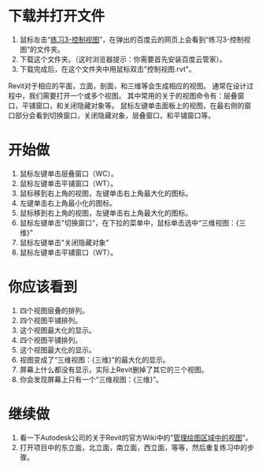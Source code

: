 # **下载并打开文件**

1. 鼠标左击“[练习3-控制视图](http://pan.baidu.com/s/1o6uvHP4)”，在弹出的百度云的网页上会看到“练习3-控制视图”的文件夹。
2. 下载这个文件夹。（这时浏览器提示：你需要首先安装百度云管家）。
3. 下载完成后，在这个文件夹中用鼠标双击"控制视图.rvt"。

Revit对于相应的平面，立面，剖面，和三维等会生成相应的视图。
通常在设计过程中，我们需要打开一个或多个视图。
其中常用的关于的视图命令有：层叠窗口，平铺窗口，和关闭隐藏对象等。
鼠标左键单击面板上的视图，在最右侧的窗口部分会看到切换窗口，关闭隐藏对象，层叠窗口，和平铺窗口等。

# **开始做**

1. 鼠标左键单击层叠窗口（WC）。
2. 鼠标左键单击平铺窗口（WT）。
3. 鼠标移到右上角的视图，左键单击右上角最大化的图标。
4. 左键单击右上角最小化的图标。
5. 鼠标移到右上角的视图，左键单击右上角最大化的图标。
6. 鼠标左键单击"切换窗口"，在下拉的菜单中，鼠标单击选中“三维视图：{三维}”
7. 鼠标左键单击"关闭隐藏对象"
8. 鼠标左键单击平铺窗口（WT）。

# **你应该看到**

1. 四个视图层叠的排列。
2. 四个视图平铺排列。
3. 这个视图最大化的显示。
4. 四个视图平铺排列。
5. 这个视图最大化的显示。
6. 视图变成了“三维视图：{三维}”的最大化的显示。
7. 屏幕上什么都没有显示，实际上Revit删掉了其它的三个视图。
8. 你会发现屏幕上只有一个“三维视图：{三维}”。

# **继续做**

1. 看一下Autodesk公司的关于Revit的官方Wiki中的"[管理绘图区域中的视图](http://wikihelp.autodesk.com/Revit/chs/2013/Help/0001-Revit_%E5%B8%AE%E5%8A%A90/0004-Revit_%E7%AE%80%E4%BB%8B4/0017-%E7%94%A8%E6%88%B7%E7%95%8C%E9%9D%A217/0028-%E7%BB%98%E5%9B%BE%E5%8C%BA%E5%9F%9F28)"。
2. 打开项目中的东立面，北立面，南立面，西立面，等等，然后重复练习中的步骤。